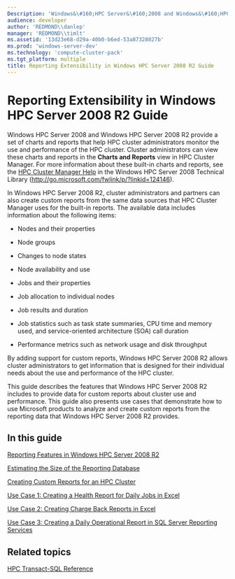 ```yaml
---
Description: 'Windows&\#160;HPC Server&\#160;2008 and Windows&\#160;HPC&\#160;Server&\#160;2008&\#160;R2 provide a set of charts and reports that help HPC cluster administrators monitor the use and performance of the HPC cluster.'
audience: developer
author: 'REDMOND\\danlep'
manager: 'REDMOND\\timlt'
ms.assetid: '13d23e68-d29a-40b0-b6ed-53a87328027b'
ms.prod: 'windows-server-dev'
ms.technology: 'compute-cluster-pack'
ms.tgt_platform: multiple
title: Reporting Extensibility in Windows HPC Server 2008 R2 Guide
---
```


# Reporting Extensibility in Windows HPC Server 2008 R2 Guide

Windows HPC Server 2008 and Windows HPC Server 2008 R2 provide a set of charts and reports that help HPC cluster administrators monitor the use and performance of the HPC cluster. Cluster administrators can view these charts and reports in the **Charts and Reports** view in HPC Cluster Manager. For more information about these built-in charts and reports, see the [HPC Cluster Manager Help](http://go.microsoft.com/fwlink/p/?linkid=124146) in the Windows HPC Server 2008 Technical Library (http://go.microsoft.com/fwlink/p/?linkid=124146).

In Windows HPC Server 2008 R2, cluster administrators and partners can also create custom reports from the same data sources that HPC Cluster Manager uses for the built-in reports. The available data includes information about the following items:

-   Nodes and their properties

-   Node groups

-   Changes to node states

-   Node availability and use

-   Jobs and their properties

-   Job allocation to individual nodes

-   Job results and duration

-   Job statistics such as task state summaries, CPU time and memory used, and service-oriented architecture (SOA) call duration

-   Performance metrics such as network usage and disk throughput

By adding support for custom reports, Windows HPC Server 2008 R2 allows cluster administrators to get information that is designed for their individual needs about the use and performance of the HPC cluster.

This guide describes the features that Windows HPC Server 2008 R2 includes to provide data for custom reports about cluster use and performance. This guide also presents use cases that demonstrate how to use Microsoft products to analyze and create custom reports from the reporting data that Windows HPC Server 2008 R2 provides.

## In this guide

[Reporting Features in Windows HPC Server 2008 R2](reporting-features-in-windows-hpc-server-2008-r2.md)

[Estimating the Size of the Reporting Database](estimating-the-size-of-the-reporting-database.md)

[Creating Custom Reports for an HPC Cluster](creating-custom-reports-for-an-hpc-cluster.md)

[Use Case 1: Creating a Health Report for Daily Jobs in Excel](use-case-1--creating-a-current-health-of-daily-jobs-report-in-microsoft-excel.md)

[Use Case 2: Creating Charge Back Reports in Excel](use-case-2--creating-change-back-reports-in-excel.md)

[Use Case 3: Creating a Daily Operational Report in SQL Server Reporting Services](use-case-3--creating-a-daily-operational-report-in-sql-server-reporting-services.md)

## Related topics

<dl> <dt>

[HPC Transact-SQL Reference](-hpc-transact-sql-reference.md)
</dt> </dl>

 

 



